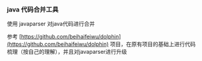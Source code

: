 ### java 代码合并工具
使用 javaparser 对java代码进行合并

参考 [https://github.com/beihaifeiwu/dolphin](https://github.com/beihaifeiwu/dolphin) 项目，在原有项目的基础上进行代码梳理（按自己的理解），并且对javaparser进行升级